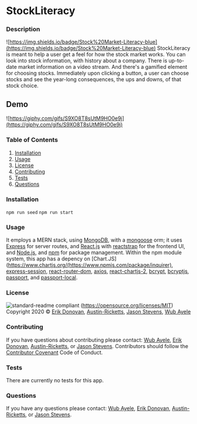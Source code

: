 # StockLiteracy
### Description
![https://img.shields.io/badge/Stock%20Market-Literacy-blue](https://img.shields.io/badge/Stock%20Market-Literacy-blue)
StockLiteracy is meant to help a user get a feel for how the stock market works. You can look into stock information, with history about a company. There is up-to-date market information on a video stream. And there's a gamified element for choosing stocks. Immediately upon clicking a button, a user can choose stocks and see the year-long consequences, the ups and downs, of that stock choice.

## Demo
![https://giphy.com/gifs/S9XO8T8sUtM9HO0e9j](https://giphy.com/gifs/S9XO8T8sUtM9HO0e9j)

### Table of Contents
1. [Installation](#installation)
2. [Usage](#usage)
3. [License](#license)
4. [Contributing](#contributing)
5. [Tests](#tests)
6. [Questions](#questions)
### Installation
<code>npm run seed</code>
<code>npm run start</code>
### Usage
It employs a MERN stack, using [MongoDB](https://www.mongodb.com/), with a [mongoose](https://mongoosejs.com/) orm; it uses [Express](https://expressjs.com/) for server routes, and [React.js](https://reactjs.org/) with [reactstrap](https://www.npmjs.com/package/reactstrap) for the frontend UI, and [Node.js](https://nodejs.org/en/), and [npm](https://www.npmjs.com/) for package management. Within the npm module system, this app has a depency on [Chart.JS](https://www.chartjs.org/(https://www.npmjs.com/package/inquirer), [express-session](https://www.npmjs.com/package/express-session), [react-router-dom](https://www.npmjs.com/package/react-router-dom), [axios](https://www.npmjs.com/package/react-router-dom), [react-chartjs-2](https://www.npmjs.com/package/react-chartjs-2), [bcrypt](https://www.npmjs.com/package/bcrypt), [bcryptjs](https://www.npmjs.com/package/bcryptjs), [passport](https://www.npmjs.com/package/passport), and [passport-local](https://www.npmjs.com/package/passport-local).
### License
![standard-readme compliant](https://img.shields.io/badge/License-MIT-yellow.svg)
(https://opensource.org/licenses/MIT)
Copyright 2020 © [Erik Donovan](https://github.com/ErikDono), [Austin-Ricketts](https://github.com/Austin-Ricketts), [Jason Stevens](https://github.com/jasonstevens13), [Wub Ayele](https://github.com/wayele)
### Contributing
If you have questions about contributing please contact: [Wub Ayele](https://github.com/wayele), [Erik Donovan](https://github.com/ErikDono), [Austin-Ricketts](https://github.com/Austin-Ricketts), or [Jason Stevens](https://github.com/jasonstevens13). 
Contributors should follow the [Contributor Covenant](https://www.contributor-covenant.org/version/1/3/0/code-of-conduct/) Code of Conduct.
### Tests
There are currently no tests for this app. 
### Questions
If you have any questions please contact: [Wub Ayele](https://github.com/wayele), [Erik Donovan](https://github.com/ErikDono), [Austin-Ricketts](https://github.com/Austin-Ricketts), or [Jason Stevens](https://github.com/jasonstevens13).